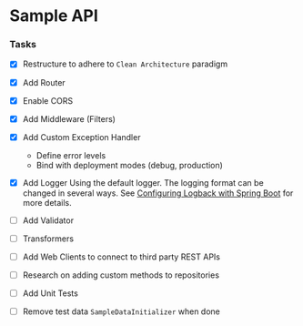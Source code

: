 # Sample API
### Tasks

- [x] Restructure to adhere to `Clean Architecture` paradigm

- [x] Add Router

- [x] Enable CORS

- [x] Add Middleware (Filters)

- [x] Add Custom Exception Handler
    - Define error levels
    - Bind with deployment modes (debug, production)

- [x] Add Logger
    Using the default logger.
    The logging format can be changed in several ways.
    See [Configuring Logback with Spring Boot](https://lankydan.dev/2019/01/09/configuring-logback-with-spring-boot)
    for more details.
    
- [ ] Add Validator

- [ ] Transformers

- [ ] Add Web Clients to connect to third party REST APIs

- [ ] Research on adding custom methods to repositories

- [ ] Add Unit Tests

- [ ] Remove test data `SampleDataInitializer` when done